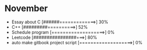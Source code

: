 # November 

- Essay about C [######=============>] 30%
- C++ [#########==========>] 52%
- Schedule program [===================>] 0%
- Leetcode [################===>] 80%
- auto make gitbook project script [===================>] 0%
